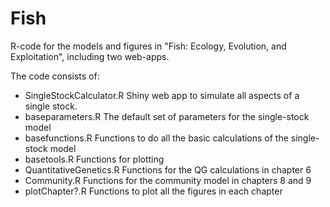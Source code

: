 # Fish
R-code for the models and figures in "Fish: Ecology, Evolution, and Exploitation", including two web-apps.

The code consists of:
* SingleStockCalculator.R  Shiny web app to simulate all aspects of a single stock.
* baseparameters.R         The default set of parameters for the single-stock model
* basefunctions.R          Functions to do all the basic calculations of the single-stock model
* basetools.R              Functions for plotting
* QuantitativeGenetics.R   Functions for the QG calculations in chapter 6
* Community.R              Functions for the community model in chapters 8 and 9
* plotChapter?.R           Functions to plot all the figures in each chapter
 

